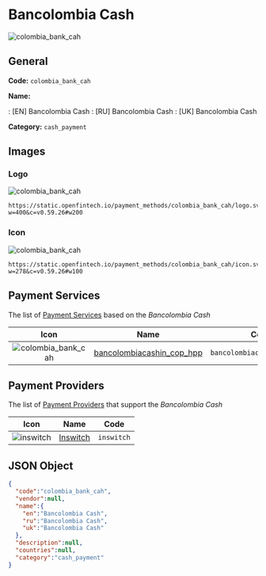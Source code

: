 
# Bancolombia Cash 
![colombia_bank_cah](https://static.openfintech.io/payment_methods/colombia_bank_cah/logo.svg?w=400&c=v0.59.26#w200)  

## General 
**Code:** `colombia_bank_cah` 
 
**Name:** 
 
:	[EN] Bancolombia Cash 
:	[RU] Bancolombia Cash 
:	[UK] Bancolombia Cash 
 
**Category:** `cash_payment` 
 

## Images 

### Logo 
![colombia_bank_cah](https://static.openfintech.io/payment_methods/colombia_bank_cah/logo.svg?w=400&c=v0.59.26#w200)  

```
https://static.openfintech.io/payment_methods/colombia_bank_cah/logo.svg?w=400&c=v0.59.26#w200
```  

### Icon 
![colombia_bank_cah](https://static.openfintech.io/payment_methods/colombia_bank_cah/icon.svg?w=278&c=v0.59.26#w100)  

```
https://static.openfintech.io/payment_methods/colombia_bank_cah/icon.svg?w=278&c=v0.59.26#w100
```  

## Payment Services 
 
The list of [Payment Services](/payment-services/) based on the _Bancolombia Cash_ 

|Icon|Name|Code| 
|:---:|:---:|:---:| 
|![colombia_bank_cah](https://static.openfintech.io/payment_methods/colombia_bank_cah/icon.svg?w=278&c=v0.59.26#w100) |[bancolombiacashin_cop_hpp](/payment-services/bancolombiacashin_cop_hpp/)|`bancolombiacashin_cop_hpp`| 
 

## Payment Providers 
 
The list of [Payment Providers](/payment-providers/) that support the _Bancolombia Cash_ 

|Icon|Name|Code| 
|:---:|:---:|:---:| 
|![inswitch](https://static.openfintech.io/payment_providers/inswitch/icon.png?w=278&c=v0.59.26#w100) |[Inswitch](/payment-providers/inswitch/)|`inswitch`| 
 

## JSON Object 

```json
{
  "code":"colombia_bank_cah",
  "vendor":null,
  "name":{
    "en":"Bancolombia Cash",
    "ru":"Bancolombia Cash",
    "uk":"Bancolombia Cash"
  },
  "description":null,
  "countries":null,
  "category":"cash_payment"
}
```  
